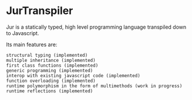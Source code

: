 # JurTranspiler

Jur is a statically typed, high level programming language transpiled down to Javascript.

Its main features are:

    structural typing (implemented)
    multiple inheritance (implemented)
    first class functions (implemented)
    generic programming (implemented)
    interop with existing javascript code (implemented)
    function overloading (implemented)
    runtime polymorphism in the form of multimethods (work in progress)
    runtime reflections (implemented)

